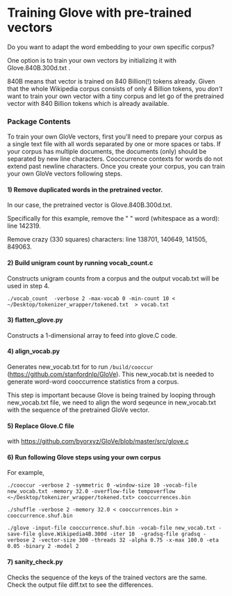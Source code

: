 

# Training Glove with pre-trained vectors 

Do you want to adapt the word embedding to your own specific corpus? 

One option is to train your own vectors by initializing it with Glove.840B.300d.txt . 

840B means that vector is trained on 840 Billion(!) tokens already. Given that the whole Wikipedia corpus consists of only 4 Billion tokens, you *don't* want to train your own vector with a tiny corpus and let go of the pretrained vector with 840 Billion tokens which is already available. 

### Package Contents

To train your own GloVe vectors, first you'll need to prepare your corpus as a single text file with all words separated by one or more spaces or tabs. If your corpus has multiple documents, the documents (only) should be separated by new line characters. Cooccurrence contexts for words do not extend past newline characters. Once you create your corpus, you can train your own GloVe vectors following steps.

#### 1) Remove duplicated words in the pretrained vector.
In our case, the pretrained vector is Glove.840B.300d.txt. 

Specifically for this example, remove the " " word (whitespace as a word): line 142319. 

Remove crazy (330 squares) characters: line 138701, 140649, 141505, 849063. 

#### 2) Build unigram count by running vocab_count.c
Constructs unigram counts from a corpus and the output vocab.txt will be used in step 4. 
```
./vocab_count  -verbose 2 -max-vocab 0 -min-count 10 <  ~/Desktop/tokenizer_wrapper/tokened.txt  > vocab.txt 
```



#### 3) flatten_glove.py
Constructs a 1-dimensional array to feed into glove.C code.


#### 4) align_vocab.py
Generates new_vocab.txt for to run `/build/cooccur` (https://github.com/stanfordnlp/GloVe). This new_vocab.txt is needed to generate word-word cooccurrence statistics from a corpus. 


This step is important because Glove is being trained by looping through new_vocab.txt file, we need to align the word seqeunce in new_vocab.txt with the sequence of the pretrained GloVe vector.

#### 5) Replace Glove.C file 
with https://github.com/byorxyz/GloVe/blob/master/src/glove.c

#### 6) Run following Glove steps using your own corpus
For example,
```
./cooccur -verbose 2 -symmetric 0 -window-size 10 -vocab-file new_vocab.txt -memory 32.0 -overflow-file tempoverflow <~/Desktop/tokenizer_wrapper/tokened.txt> cooccurrences.bin

./shuffle -verbose 2 -memory 32.0 < cooccurrences.bin > cooccurrence.shuf.bin

./glove -input-file cooccurrence.shuf.bin -vocab-file new_vocab.txt -save-file glove.Wikipedia4B.300d -iter 10  -gradsq-file gradsq -verbose 2 -vector-size 300 -threads 32 -alpha 0.75 -x-max 100.0 -eta 0.05 -binary 2 -model 2
```

#### 7) sanity_check.py

Checks the sequence of the keys of the trained vectors are the same. Check the output file diff.txt to see the differences.

